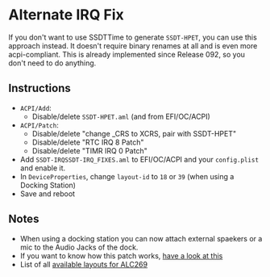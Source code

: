 # Alternate IRQ Fix
If you don't want to use SSDTTime to generate `SSDT-HPET`, you can use this approach instead. It doesn't require binary renames at all and is even more acpi-compliant. This is already implemented since Release 092, so you don't need to do anything.

## Instructions
- `ACPI/Add`: 
	- Disable/delete `SSDT-HPET.aml` (and from EFI/OC/ACPI)
- `ACPI/Patch`: 
	- Disable/delete "change _CRS to XCRS, pair with SSDT-HPET"
	- Disable/delete "RTC IRQ 8 Patch"
	- Disable/delete "TIMR IRQ 0 Patch"
- Add `SSDT-IRQSSDT-IRQ_FIXES.aml` to EFI/OC/ACPI and your `config.plist` and enable it.
- In `DeviceProperties`, change `layout-id` to `18` or `39` (when using a Docking Station)
- Save and reboot

## Notes
- When using a docking station you can now attach external spaekers or a mic to the Audio Jacks of the dock.
- If you want to know how this patch works, [have a look at this ](https://github.com/5T33Z0/OC-Little-Translated/tree/main/01_Adding_missing_Devices_and_enabling_Features/IRQ_and_Timer_Fix_(SSDT-HPET)#if-hpaehpte-does-not-exist)
- List of all [available layouts for ALC269](https://github.com/dreamwhite/ChonkyAppleALC-Build/blob/master/Realtek/ALC269.md)